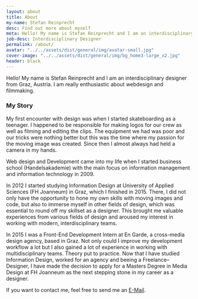 ```yaml
---
layout: about
title: About
my-name: Stefan Reinprecht
desc: Find out more about myself
meta: Hello! My name is Stefan Reinprecht and I am an interdisciplinary designer from Graz, Austria. I am really enthusiastic about webdesign and filmmaking.
job-desc: Interdisciplinary Designer
permalink: /about/
avatar: "../../assets/dist/general/img/avatar-small.jpg"
cover-image: "../../assets/dist/general/img/bg_home3-large_x2.jpg"
header: black
---
```


Hello! My name is Stefan Reinprecht and I am an interdisciplinary designer from Graz, Austria. I am really enthusiastic about webdesign and filmmaking.

### My Story

My first encounter with design was when I started skateboarding as a teenager. I happened to be responsible for making logos for our crew as well as filming and editing the clips. The equipment we had was poor and our tricks were nothing better but this was the time where my passion for the moving image was created. Since then I almost always had held a camera in my hands.

Web design and Development came into my life when I started business school (Handelsakademie) with the main focus on information management and information technology in 2009.

In 2012 I started studying Information Design at University of Applied Sciences (FH Joanneum) in Graz, which I finished in 2015. There, I did not only have the opportunity to hone my own skills with moving images and code, but also to immerse myself in other fields of design, which was essential to round off my skillset as a designer. This brought me valuable experiences from various fields of design and aroused my interest in working with modern, interdisciplinary teams.

In 2015 I was a Front-End Development Intern at En Garde, a cross-media design agency, based in Graz. Not only could I improve my development workflow a lot but I also gained a lot of experience in working with multidisciplinary teams. Theory put to practice. Now that I have studied Information Design, worked for an agency and beeing a Freelance–Designer, I have made the decision to apply for a Masters Degree in Media Design at FH Joanneum as the next stepping stone in my career as a designer.

If you want to contact me, feel free to send me an [E-Mail](mailto:hello@stefanreinprecht.at).